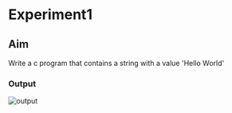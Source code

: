 # Experiment1

## Aim
Write a c program that contains a string with a value 'Hello World'



### Output

![output](Care.jpg.jpg)
